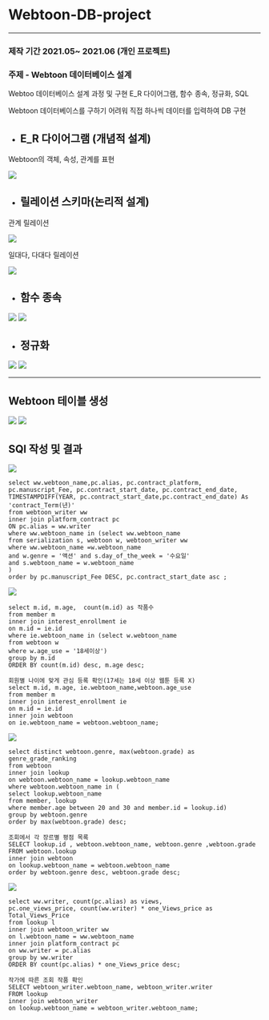 # Webtoon-DB-project
***
### 제작 기간 2021.05~ 2021.06 (개인 프로젝트)

### 주제 - Webtoon 데이터베이스 설계

Webtoo 데이터베이스 설계 과정 및 구현
E_R 다이어그램, 함수 종속, 정규화, SQL

Webtoon 데이터베이스를 구하기 어려워 직접 하나씩 데이터를 입력하여 DB 구현

* ## E_R 다이어그램 (개념적 설계)
Webtoon의 객체, 속성, 관계를 표현

![](https://velog.velcdn.com/images/jinsuhyeon00/post/4cfb7ca6-4eb3-474d-aee3-d9ba15b1e5f9/image.png)

* ## 릴레이션 스키마(논리적 설계)
관계 릴레이션 

![](https://velog.velcdn.com/images/jinsuhyeon00/post/38febb57-92ea-444c-a37d-192647d093fd/image.png)

일대다, 다대다 릴레이션

![](https://velog.velcdn.com/images/jinsuhyeon00/post/a3c7b2f6-4278-47ed-8433-a5678945b411/image.png)

* ## 함수 종속
![](https://velog.velcdn.com/images/jinsuhyeon00/post/7dcb5117-4e65-48fe-b93a-cf595c33944e/image.png)
![](https://velog.velcdn.com/images/jinsuhyeon00/post/4c5b33ff-a6cd-44af-b55d-e9cf996e8ece/image.png)

* ## 정규화
![](https://velog.velcdn.com/images/jinsuhyeon00/post/2e0dec0e-37ed-4a68-8f53-aeaca2f056c2/image.png)
![](https://velog.velcdn.com/images/jinsuhyeon00/post/fb3a7596-dd63-43b0-8915-7f8318a53e4a/image.png)

***
 ## Webtoon 테이블 생성
![](https://velog.velcdn.com/images/jinsuhyeon00/post/34e285c7-309d-460a-85ff-7399335d1065/image.png)
![](https://velog.velcdn.com/images/jinsuhyeon00/post/5305a6fe-b092-46e1-9701-8fbaa0ddc2e4/image.png)

## SQl 작성 및 결과
![](https://velog.velcdn.com/images/jinsuhyeon00/post/ccfd349e-daf4-42c5-8ca8-7ae27aec4be2/image.png)

    select ww.webtoon_name,pc.alias, pc.contract_platform, pc.manuscript_Fee, pc.contract_start_date, pc.contract_end_date,
    TIMESTAMPDIFF(YEAR, pc.contract_start_date,pc.contract_end_date) As 'contract_Term(년)' 
    from webtoon_writer ww
    inner join platform_contract pc
    ON pc.alias = ww.writer
    where ww.webtoon_name in (select ww.webtoon_name
    from serialization s, webtoon w, webtoon_writer ww
    where ww.webtoon_name =w.webtoon_name
    and w.genre = '액션' and s.day_of_the_week = '수요일'
    and s.webtoon_name = w.webtoon_name
    )
    order by pc.manuscript_Fee DESC, pc.contract_start_date asc ;

![](https://velog.velcdn.com/images/jinsuhyeon00/post/36ab8da3-27a2-4ddc-9a09-f4040a9353be/image.png)

    select m.id, m.age,  count(m.id) as 작품수 
    from member m
    inner join interest_enrollment ie
    on m.id = ie.id
    where ie.webtoon_name in (select w.webtoon_name
    from webtoon w
    where w.age_use = '18세이상')
    group by m.id
    ORDER BY count(m.id) desc, m.age desc;

    회원별 나이에 맞게 관심 등록 확인(17세는 18세 이상 웹툰 등록 X)
    select m.id, m.age, ie.webtoon_name,webtoon.age_use
    from member m
    inner join interest_enrollment ie
    on m.id = ie.id
    inner join webtoon
    on ie.webtoon_name = webtoon.webtoon_name;

![](https://velog.velcdn.com/images/jinsuhyeon00/post/ffaa82c0-d3a8-4ff6-98c0-28536b24f043/image.png)

    select distinct webtoon.genre, max(webtoon.grade) as genre_grade_ranking
    from webtoon
    inner join lookup
    on webtoon.webtoon_name = lookup.webtoon_name 
    where webtoon.webtoon_name in (
    select lookup.webtoon_name
    from member, lookup
    where member.age between 20 and 30 and member.id = lookup.id)
    group by webtoon.genre 
    order by max(webtoon.grade) desc;

    조회에서 각 장르별 평점 목록 
    SELECT lookup.id , webtoon.webtoon_name, webtoon.genre ,webtoon.grade
    FROM webtoon.lookup
    inner join webtoon
    on lookup.webtoon_name = webtoon.webtoon_name
    order by webtoon.genre desc, webtoon.grade desc;

![](https://velog.velcdn.com/images/jinsuhyeon00/post/8d248158-2293-4330-8773-4863db0debf0/image.png)

    select ww.writer, count(pc.alias) as views,
    pc.one_views_price, count(ww.writer) * one_Views_price as Total_Views_Price
    from lookup l
    inner join webtoon_writer ww
    on l.webtoon_name = ww.webtoon_name
    inner join platform_contract pc
    on ww.writer = pc.alias
    group by ww.writer
    ORDER BY count(pc.alias) * one_Views_price desc;

    작가에 따른 조회 작품 확인
    SELECT webtoon_writer.webtoon_name, webtoon_writer.writer
    FROM lookup
    inner join webtoon_writer
    on lookup.webtoon_name = webtoon_writer.webtoon_name;
